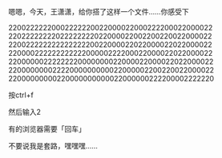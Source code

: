 嗯嗯，今天，王潇潇，给你搭了这样一个文件……你感受下


22002222220002222220022000022000222200022000022
22022222222022222222022000022002200220022000022
22002222222222222220022000022022000022022000022
22000022222222222200000222200022000022022000022
22000000222222220000000022000022000022022000022
22000000002222000000000022000002200220022000022
22000000000220000000000022000000222200002222220



按ctrl+f

然后输入2 

有的浏览器需要「回车」

不要说我是套路，嘿嘿嘿……
